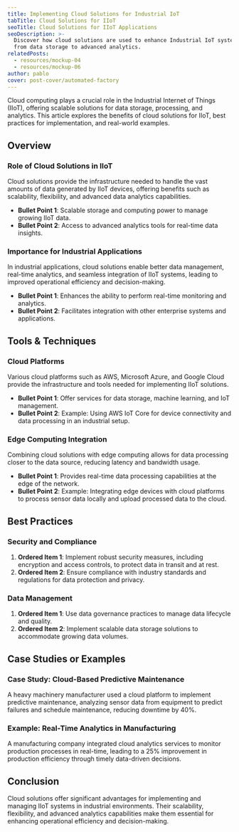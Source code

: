 ```yaml
---
title: Implementing Cloud Solutions for Industrial IoT
tabTitle: Cloud Solutions for IIoT
seoTitle: Cloud Solutions for IIoT Applications
seoDescription: >-
  Discover how cloud solutions are used to enhance Industrial IoT systems,
  from data storage to advanced analytics.
relatedPosts:
  - resources/mockup-04
  - resources/mockup-06
author: pablo
cover: post-cover/automated-factory
---
```


Cloud computing plays a crucial role in the Industrial Internet of Things (IIoT), offering
scalable solutions for data storage, processing, and analytics. This article explores the
benefits of cloud solutions for IIoT, best practices for implementation, and real-world
examples.

## Overview

### Role of Cloud Solutions in IIoT

Cloud solutions provide the infrastructure needed to handle the vast amounts of data
generated by IIoT devices, offering benefits such as scalability, flexibility, and
advanced data analytics capabilities.

- **Bullet Point 1**: Scalable storage and computing power to manage growing IIoT data.
- **Bullet Point 2**: Access to advanced analytics tools for real-time data insights.

### Importance for Industrial Applications

In industrial applications, cloud solutions enable better data management, real-time
analytics, and seamless integration of IIoT systems, leading to improved operational
efficiency and decision-making.

- **Bullet Point 1**: Enhances the ability to perform real-time monitoring and analytics.
- **Bullet Point 2**: Facilitates integration with other enterprise systems and
  applications.

## Tools & Techniques

### Cloud Platforms

Various cloud platforms such as AWS, Microsoft Azure, and Google Cloud provide the
infrastructure and tools needed for implementing IIoT solutions.

- **Bullet Point 1**: Offer services for data storage, machine learning, and IoT
  management.
- **Bullet Point 2**: Example: Using AWS IoT Core for device connectivity and data
  processing in an industrial setup.

### Edge Computing Integration

Combining cloud solutions with edge computing allows for data processing closer to the
data source, reducing latency and bandwidth usage.

- **Bullet Point 1**: Provides real-time data processing capabilities at the edge of the
  network.
- **Bullet Point 2**: Example: Integrating edge devices with cloud platforms to process
  sensor data locally and upload processed data to the cloud.

## Best Practices

### Security and Compliance

1. **Ordered Item 1**: Implement robust security measures, including encryption and access
   controls, to protect data in transit and at rest.
1. **Ordered Item 2**: Ensure compliance with industry standards and regulations for data
   protection and privacy.

### Data Management

1. **Ordered Item 1**: Use data governance practices to manage data lifecycle and quality.
1. **Ordered Item 2**: Implement scalable data storage solutions to accommodate growing
   data volumes.

## Case Studies or Examples

### Case Study: Cloud-Based Predictive Maintenance

A heavy machinery manufacturer used a cloud platform to implement predictive maintenance,
analyzing sensor data from equipment to predict failures and schedule maintenance,
reducing downtime by 40%.

### Example: Real-Time Analytics in Manufacturing

A manufacturing company integrated cloud analytics services to monitor production
processes in real-time, leading to a 25% improvement in production efficiency through
timely data-driven decisions.

## Conclusion

Cloud solutions offer significant advantages for implementing and managing IIoT systems in
industrial environments. Their scalability, flexibility, and advanced analytics
capabilities make them essential for enhancing operational efficiency and decision-making.
